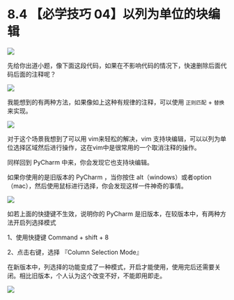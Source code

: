 # 8.4 【必学技巧 04】以列为单位的块编辑

![](http://image.iswbm.com/20200804124133.png)

先给你出道小题，像下面这段代码，如果在不影响代码的情况下，快速删除后面代码后面的注释呢？

![](http://image.python-online.cn/20190721132238.png)

我能想到的有两种方法，如果像如上这种有规律的注释，可以使用 `正则匹配` + `替换` 来实现。

![](http://image.python-online.cn/20190721133403.png)

对于这个场景我想到了可以用 vim来轻松的解决，vim 支持块编辑，可以以列为单位选择区域然后进行操作，这在vim中是很常用的一个取消注释的操作。

同样回到 PyCharm 中来，你会发现它也支持块编辑。

如果你使用的是旧版本的 PyCharm ，当你按住 alt（windows）或者option（mac），然后使用鼠标进行选择，你会发现这样一件神奇的事情。

![](https://i.loli.net/2019/07/21/5d3401410087b61815.gif)

如若上面的快捷键不生效，说明你的 PyCharm 是旧版本，在较版本中，有两种方法开启列选择模式

1、使用快捷键 Command + shift + 8

2、点击右键，选择 『Column Selection Mode』

在新版本中，列选择的功能变成了一种模式，开启才能使用，使用完后还需要关闭。相比旧版本，个人认为这个改变不好，不能即用即走。

![](http://image.iswbm.com/20200607174235.png)